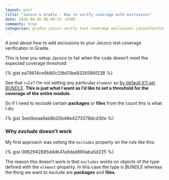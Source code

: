 ```yaml
---
layout: post
title: "Jacoco & Gradle - How to verify coverage with exclusions"
date: 2018-04-26 08:49:52 -0700
comments: true
categories: gradle jacoco verify test coverage exclusions jacocoTestCoverageVerification
---
```


A post about how to add exclusions to your Jacoco test coverage verification in Gradle.

<!--more-->

This is how you setup Jacoco to fail when the code doesn’t meet the expected coverage threshold: 

{% gist ea79614ce9b80c29b03be8326586f238 %}

See that `rule`?  I’m not setting any particular `element` so [by default it’ll set _BUNDLE_][1]. **This is just what I want as I’d like to set a threshold for the coverage of the entire module.**

So if I need to exclude certain **packages** or **files** from the count this is what I do:

{% gist 3ee0beaa9ab8b20b48e4273378dcd30e %}

### Why _exclude_ doesn’t work

My first approach was setting the `excludes` property on the rule like this:

{% gist 0962942885d4db41a9dad890aba5d225 %}

The reason this doesn’t work is that `excludes` works on objects of the type defined with the `element` property. In this case the type is _BUNDLE_ whereas the thing we want to exclude are **packages** and **files**.



[1]:	https://docs.gradle.org/current/javadoc/org/gradle/testing/jacoco/tasks/rules/JacocoViolationRule.html#getElement--